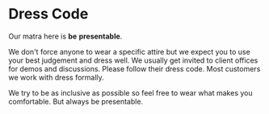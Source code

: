 # Dress Code

Our matra here is **be** **presentable**.

We don't force anyone to wear a specific attire but we expect you to use your best judgement and dress well. We usually get invited to client offices for demos and discussions. Please follow their dress code. Most customers we work with dress formally.

We try to be as inclusive as possible so feel free to wear what makes you comfortable. But always be presentable.


